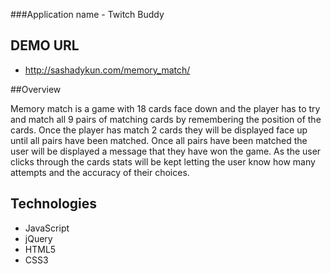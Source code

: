 ###Application name - Twitch Buddy 

## DEMO URL 
- http://sashadykun.com/memory_match/


##Overview

Memory match is a game with 18 cards face down and the player has to try and match all 9 pairs of matching cards by remembering the position of the cards. Once the player has match 2 cards they will be displayed face up until all pairs have been matched. Once all pairs have been matched the user will be displayed a message that they have won the game. As the user clicks through the cards stats will be kept letting the user know how many attempts and the accuracy of their choices.

## Technologies

- JavaScript
- jQuery
- HTML5
- CSS3

